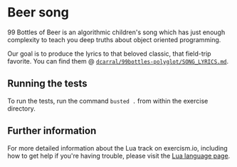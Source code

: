 # Beer song

99 Bottles of Beer is an algorithmic children's song which has just enough complexity to teach you deep truths about object oriented programming.

Our goal is to produce the lyrics to that beloved classic, that field-trip favorite. You can find them @ [`dcarral/99bottles-polyglot/SONG_LYRICS.md`](https://github.com/dcarral/99bottles-polyglot/blob/master/SONG_LYRICS.md).

## Running the tests

To run the tests, run the command `busted .` from within the exercise directory.

## Further information

For more detailed information about the Lua track on exercism.io, including how to get help if
you're having trouble, please visit the [Lua language page](http://exercism.io/languages/lua/about).
